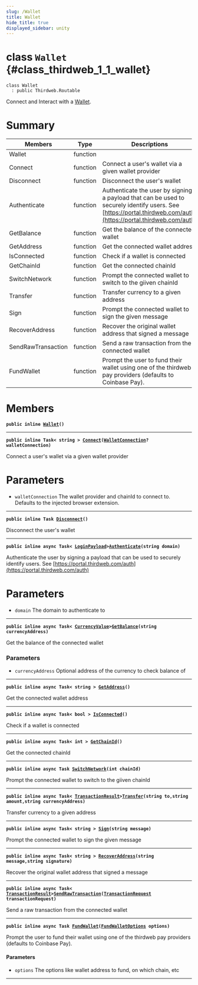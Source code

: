 ```yaml
---
slug: /Wallet
title: Wallet
hide_title: true
displayed_sidebar: unity
---
```


# class `Wallet` {#class_thirdweb_1_1_wallet}

```
class Wallet
  : public Thirdweb.Routable
```

Connect and Interact with a [Wallet](#class_thirdweb_1_1_wallet).

# Summary

| Members            | Type     | Descriptions                                                                                                                                                     |
| ------------------ | -------- | ---------------------------------------------------------------------------------------------------------------------------------------------------------------- |
| Wallet             | function |                                                                                                                                                                  |
| Connect            | function | Connect a user's wallet via a given wallet provider                                                                                                              |
| Disconnect         | function | Disconnect the user's wallet                                                                                                                                     |
| Authenticate       | function | Authenticate the user by signing a payload that can be used to securely identify users. See [https://portal.thirdweb.com/auth](https://portal.thirdweb.com/auth) |
| GetBalance         | function | Get the balance of the connected wallet                                                                                                                          |
| GetAddress         | function | Get the connected wallet address                                                                                                                                 |
| IsConnected        | function | Check if a wallet is connected                                                                                                                                   |
| GetChainId         | function | Get the connected chainId                                                                                                                                        |
| SwitchNetwork      | function | Prompt the connected wallet to switch to the giiven chainId                                                                                                      |
| Transfer           | function | Transfer currency to a given address                                                                                                                             |
| Sign               | function | Prompt the connected wallet to sign the given message                                                                                                            |
| RecoverAddress     | function | Recover the original wallet address that signed a message                                                                                                        |
| SendRawTransaction | function | Send a raw transaction from the connected wallet                                                                                                                 |
| FundWallet         | function | Prompt the user to fund their wallet using one of the thirdweb pay providers (defaults to Coinbase Pay).                                                         |

# Members

**`public inline `[`Wallet`](#class_thirdweb_1_1_wallet_1ab74001ead1e4a01b8f8d368af03d9eac)`()`**

---

**`public inline Task< string > `[`Connect`](#class_thirdweb_1_1_wallet_1a2fd7972b8fee16b35ee0b8befd695541)`(`[`WalletConnection`](docs/unity/WalletConnection.md#struct_thirdweb_1_1_wallet_connection)`? walletConnection)`**

Connect a user's wallet via a given wallet provider

# Parameters

- `walletConnection` The wallet provider and chainId to connect to. Defaults to the injected browser extension.

---

**`public inline Task `[`Disconnect`](#class_thirdweb_1_1_wallet_1a3d94f8cf96e059a2e8c507db2d623ee0)`()`**

Disconnect the user's wallet

---

**`public inline async Task< `[`LoginPayload`](docs/unity/LoginPayload.md#struct_thirdweb_1_1_login_payload)`>`[`Authenticate`](#class_thirdweb_1_1_wallet_1a1cc544c1534f18293e62f45abce48614)`(string domain)`**

Authenticate the user by signing a payload that can be used to securely identify users. See [https://portal.thirdweb.com/auth](https://portal.thirdweb.com/auth)

# Parameters

- `domain` The domain to authenticate to

---

**`public inline async Task< `[`CurrencyValue`](docs/unity/CurrencyValue.md#struct_thirdweb_1_1_currency_value)`>`[`GetBalance`](#class_thirdweb_1_1_wallet_1a99b76a0f8e7a24a65727764410f47529)`(string currencyAddress)`**

Get the balance of the connected wallet

### Parameters

- `currencyAddress` Optional address of the currency to check balance of

---

**`public inline async Task< string > `[`GetAddress`](#class_thirdweb_1_1_wallet_1ac24b5b5ecd5bb101611b71b5d888c460)`()`**

Get the connected wallet address

---

**`public inline async Task< bool > `[`IsConnected`](#class_thirdweb_1_1_wallet_1a9f9c518b167f552a79c3d09b81cba5fc)`()`**

Check if a wallet is connected

---

**`public inline async Task< int > `[`GetChainId`](#class_thirdweb_1_1_wallet_1a684c9b3105bd283e7daad19883b2df5e)`()`**

Get the connected chainId

---

**`public inline async Task `[`SwitchNetwork`](#class_thirdweb_1_1_wallet_1ae24ff218c074babc0e9e2a01d6f55464)`(int chainId)`**

Prompt the connected wallet to switch to the giiven chainId

---

**`public inline async Task< `[`TransactionResult`](docs/unity/TransactionResult.md#class_thirdweb_1_1_transaction_result)`>`[`Transfer`](#class_thirdweb_1_1_wallet_1a57a7987ecf205bad97463cdc891ebf42)`(string to,string amount,string currencyAddress)`**

Transfer currency to a given address

---

**`public inline async Task< string > `[`Sign`](#class_thirdweb_1_1_wallet_1aae03a47e68e738f4843709c65eea091a)`(string message)`**

Prompt the connected wallet to sign the given message

---

**`public inline async Task< string > `[`RecoverAddress`](#class_thirdweb_1_1_wallet_1a4fe3fec8df1d0a324a5f8f0e8f4a2153)`(string message,string signature)`**

Recover the original wallet address that signed a message

---

**`public inline async Task< `[`TransactionResult`](docs/unity/TransactionResult.md#class_thirdweb_1_1_transaction_result)`>`[`SendRawTransaction`](#class_thirdweb_1_1_wallet_1a40ad08c6ab43cbcc14fbe3bdc5d26482)`(`[`TransactionRequest`](docs/unity/TransactionRequest.md#struct_thirdweb_1_1_transaction_request)` transactionRequest)`**

Send a raw transaction from the connected wallet

---

**`public inline async Task `[`FundWallet`](#class_thirdweb_1_1_wallet_1ae2221b36a9b5a2746474fd7f76619cc6)`(`[`FundWalletOptions`](docs/unity/FundWalletOptions.md#struct_thirdweb_1_1_fund_wallet_options)` options)`**

Prompt the user to fund their wallet using one of the thirdweb pay providers (defaults to Coinbase Pay).

#### Parameters

- `options` The options like wallet address to fund, on which chain, etc

---
